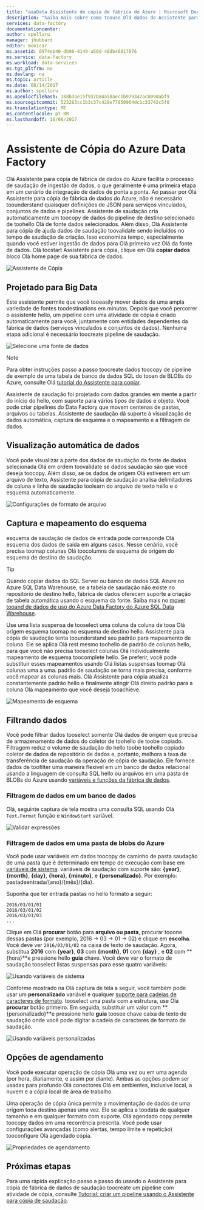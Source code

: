 ```yaml
---
title: "aaaData Assistente de cópia de fábrica do Azure | Microsoft Docs"
description: "Saiba mais sobre como toouse Olá dados do Assistente para cópia do Data Factory do Azure toocopy de toosinks de fontes de dados com suporte."
services: data-factory
documentationcenter: 
author: spelluru
manager: jhubbard
editor: monicar
ms.assetid: 0974eb40-db98-4149-a50d-48db46817076
ms.service: data-factory
ms.workload: data-services
ms.tgt_pltfrm: na
ms.devlang: na
ms.topic: article
ms.date: 08/14/2017
ms.author: spelluru
ms.openlocfilehash: 188b3ae15f937b84a58aec1b979347ac8090abf9
ms.sourcegitcommit: 523283cc1b3c37c428e77850964dc1c33742c5f0
ms.translationtype: MT
ms.contentlocale: pt-BR
ms.lasthandoff: 10/06/2017
---
```

# <a name="azure-data-factory-copy-wizard"></a>Assistente de Cópia do Azure Data Factory
Olá Assistente para cópia de fábrica de dados do Azure facilita o processo de saudação de ingestão de dados, o que geralmente é uma primeira etapa em um cenário de integração de dados de ponta a ponta. Ao passar por Olá Assistente para cópia de fábrica de dados do Azure, não é necessário toounderstand quaisquer definições de JSON para serviços vinculados, conjuntos de dados e pipelines. Assistente de saudação cria automaticamente um toocopy de dados do pipeline de destino selecionado de toohello Olá de fonte dados selecionados. Além disso, Olá Assistente para cópia de ajuda dados de saudação toovalidate sendo incluídos no tempo de saudação de criação. Isso economiza tempo, especialmente quando você estiver ingestão de dados para Olá primeira vez Olá da fonte de dados. Olá toostart Assistente para cópia, clique em Olá **copiar dados** bloco Olá home page de sua fábrica de dados.

![Assistente de Cópia](./media/data-factory-copy-wizard/copy-data-wizard.png)

## <a name="designed-for-big-data"></a>Projetado para Big Data
Este assistente permite que você tooeasily mover dados de uma ampla variedade de fontes toodestinations em minutos. Depois que você percorrer o assistente hello, um pipeline com uma atividade de cópia é criado automaticamente para você, juntamente com entidades dependentes da fábrica de dados (serviços vinculados e conjuntos de dados). Nenhuma etapa adicional é necessário toocreate pipeline de saudação.   

![Selecione uma fonte de dados](./media/data-factory-copy-wizard/select-data-source-page.png)

> [!NOTE]
> Para obter instruções passo a passo toocreate dados toocopy de pipeline de exemplo de uma tabela de banco de dados SQL do tooan de BLOBs do Azure, consulte Olá [tutorial do Assistente para copiar](data-factory-copy-data-wizard-tutorial.md).
>
>

Assistente de saudação foi projetado com dados grandes em mente a partir do início do hello, com suporte para vários tipos de dados e objeto. Você pode criar pipelines do Data Factory que movem centenas de pastas, arquivos ou tabelas. Assistente de saudação dá suporte à visualização de dados automática, captura de esquema e o mapeamento e a filtragem de dados.

## <a name="automatic-data-preview"></a>Visualização automática de dados
Você pode visualizar a parte dos dados de saudação da fonte de dados selecionada Olá em ordem toovalidate se dados saudação são que você deseja toocopy. Além disso, se os dados de origem Olá estiverem em um arquivo de texto, Assistente para cópia de saudação analisa delimitadores de coluna e linha de saudação toolearn do arquivo de texto hello e o esquema automaticamente.

![Configurações de formato de arquivo](./media/data-factory-copy-wizard/file-format-settings.png)

## <a name="schema-capture-and-mapping"></a>Captura e mapeamento do esquema
esquema de saudação de dados de entrada pode corresponde Olá esquema dos dados de saída em alguns casos. Nesse cenário, você precisa toomap colunas Olá toocolumns de esquema de origem do esquema de destino de saudação.

> [!TIP]
> Quando copiar dados do SQL Server ou banco de dados SQL Azure no Azure SQL Data Warehouse, se a tabela de saudação não existe no repositório de destino hello, fábrica de dados oferecem suporte a criação de tabela automática usando o esquema da fonte. Saiba mais no [mover tooand de dados de uso do Azure Data Factory do Azure SQL Data Warehouse](./data-factory-azure-sql-data-warehouse-connector.md).
>

Use uma lista suspensa de tooselect uma coluna da coluna de tooa Olá origem esquema toomap no esquema de destino hello. Assistente para cópia de saudação tenta toounderstand seu padrão para mapeamento de coluna. Ele se aplica Olá rest mesmo toohello de padrão de colunas hello, para que você não precisa tooselect colunas Olá individualmente mapeamento de esquema toocomplete hello. Se preferir, você pode substituir esses mapeamentos usando Olá listas suspensas toomap Olá colunas uma a uma. padrão de saudação se torna mais precisa, conforme você mapear as colunas mais. Olá Assistente para cópia atualiza constantemente padrão hello e finalmente atingir Olá direito padrão para a coluna Olá mapeamento que você deseja tooachieve.     

![Mapeamento de esquema](./media/data-factory-copy-wizard/schema-mapping.png)

## <a name="filtering-data"></a>Filtrando dados
Você pode filtrar dados tooselect somente Olá dados de origem que precisa de armazenamento de dados do coletor de toohello de toobe copiado. Filtragem reduz o volume de saudação do hello toobe toohello copiado coletor de dados de repositório de dados e, portanto, melhora a taxa de transferência de saudação da operação de cópia de saudação. Ele fornece dados de toofilter uma maneira flexível em um banco de dados relacional usando a linguagem de consulta SQL hello ou arquivos em uma pasta de BLOBs do Azure usando [variáveis e funções da fábrica de dados](data-factory-functions-variables.md).   

### <a name="filtering-of-data-in-a-database"></a>Filtragem de dados em um banco de dados
Olá, seguinte captura de tela mostra uma consulta SQL usando Olá `Text.Format` função e `WindowStart` variável.

![Validar expressões](./media/data-factory-copy-wizard/validate-expressions.png)

### <a name="filtering-of-data-in-an-azure-blob-folder"></a>Filtragem de dados em uma pasta de blobs do Azure
Você pode usar variáveis em dados toocopy de caminho de pasta saudação de uma pasta que é determinado em tempo de execução com base em [variáveis de sistema](data-factory-functions-variables.md#data-factory-system-variables). variáveis de saudação com suporte são: **{year}**, **{month}**, **{day}**, **{hora}**, **{minuto}**, e **{personalizado}**. Por exemplo: pastadeentrada/{ano}/{mês}/{dia}.

Suponha que ter entrada pastas no hello formato a seguir:

    2016/03/01/01
    2016/03/01/02
    2016/03/01/03
    ...

Clique em Olá **procurar** botão para **arquivo ou pasta**, procurar tooone dessas pastas (por exemplo, 2016 -> 03 -> 01 -> 02) e clique em **escolha**. Você deve ver `2016/03/01/02` na caixa de texto de saudação. Agora, substitua **2016** com **{year}**, **03** com **{month}**, **01** com **{day}** , e **02** com **{hora}**e pressione hello **guia** chave. Você deve ver o formato de saudação tooselect listas suspensas para esse quatro variáveis:

![Usando variáveis de sistema](./media/data-factory-copy-wizard/blob-standard-variables-in-folder-path.png)   

Conforme mostrado na Olá captura de tela a seguir, você também pode usar um **personalizado** variável e qualquer [suporte para cadeias de caracteres de formato](https://msdn.microsoft.com/library/8kb3ddd4.aspx). tooselect uma pasta com a estrutura, use Olá **procurar** botão primeiro. Em seguida, substituir um valor com **{personalizado}**e pressione hello **guia** toosee chave caixa de texto de saudação onde você pode digitar a cadeia de caracteres de formato de saudação.     

![Usando variáveis personalizadas](./media/data-factory-copy-wizard/blob-custom-variables-in-folder-path.png)

## <a name="scheduling-options"></a>Opções de agendamento
Você pode executar operação de cópia Olá uma vez ou em uma agenda (por hora, diariamente, e assim por diante). Ambas as opções podem ser usadas para profundo Olá conectores Olá em ambientes, inclusive local, a nuvem e a cópia local de área de trabalho.

Uma operação de cópia única permite a movimentação de dados de uma origem tooa destino apenas uma vez. Ele se aplica a toodata de qualquer tamanho e em qualquer formato com suporte. Olá agendado copy permite toocopy dados em uma recorrência prescrita. Você pode usar configurações avançadas (como alertas, tempo limite e repetição) tooconfigure Olá agendado cópia.

![Propriedades de agendamento](./media/data-factory-copy-wizard/scheduling-properties.png)

## <a name="next-steps"></a>Próximas etapas
Para uma rápida explicação passo a passo do usando o Assistente para cópia de fábrica de dados de saudação toocreate um pipeline com atividade de cópia, consulte [Tutorial: criar um pipeline usando o Assistente para cópia de saudação](data-factory-copy-data-wizard-tutorial.md).
